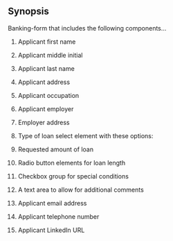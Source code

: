 ## Synopsis

Banking-form that includes the following components...

1. Applicant first name

2. Applicant middle initial

3. Applicant last name

4. Applicant address

5. Applicant occupation

6. Applicant employer

7. Employer address

8. Type of loan select element with these options:

9. Requested amount of loan

10. Radio button elements for loan length

11. Checkbox group for special conditions

12. A text area to allow for additional comments

13. Applicant email address

14. Applicant telephone number

15. Applicant LinkedIn URL
			